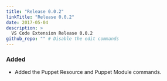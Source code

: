 ```yaml
---
title: "Release 0.0.2"
linkTitle: "Release 0.0.2"
date: 2017-05-04
description: >
  VS Code Extension Release 0.0.2
github_repo: "" # Disable the edit commands
---
```


### Added

- Added the Puppet Resource and Puppet Module commands.
